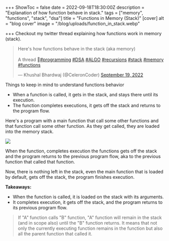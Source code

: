 +++
ShowToc = false
date = 2022-09-18T18:30:00Z
description = "Explanation of how function behave in stack."
tags = ["memory", "functions", "stack", "dsa"]
title = "Functions in Memory (Stack)"
[cover]
alt = "blog cover"
image = "/blog/uploads/function_in_stack.webp"

+++
Checkout my twitter thread explaining how functions work in memory (stack).

<blockquote class="twitter-tweet"><p lang="en" dir="ltr">Here&#39;s how functions behave in the stack (aka memory)<br><br>A thread 🧵<a href="[https://twitter.com/hashtag/programming?src=hash&amp;ref_src=twsrc%5Etfw](https://twitter.com/hashtag/programming?src=hash&amp;ref_src=twsrc%5Etfw "https://twitter.com/hashtag/programming?src=hash&amp;ref_src=twsrc%5Etfw")">#programming</a> <a href="[https://twitter.com/hashtag/DSA?src=hash&amp;ref_src=twsrc%5Etfw](https://twitter.com/hashtag/DSA?src=hash&amp;ref_src=twsrc%5Etfw "https://twitter.com/hashtag/DSA?src=hash&amp;ref_src=twsrc%5Etfw")">#DSA</a> <a href="[https://twitter.com/hashtag/ALGO?src=hash&amp;ref_src=twsrc%5Etfw](https://twitter.com/hashtag/ALGO?src=hash&amp;ref_src=twsrc%5Etfw "https://twitter.com/hashtag/ALGO?src=hash&amp;ref_src=twsrc%5Etfw")">#ALGO</a> <a href="[https://twitter.com/hashtag/recursions?src=hash&amp;ref_src=twsrc%5Etfw](https://twitter.com/hashtag/recursions?src=hash&amp;ref_src=twsrc%5Etfw "https://twitter.com/hashtag/recursions?src=hash&amp;ref_src=twsrc%5Etfw")">#recursions</a> <a href="[https://twitter.com/hashtag/stack?src=hash&amp;ref_src=twsrc%5Etfw](https://twitter.com/hashtag/stack?src=hash&amp;ref_src=twsrc%5Etfw "https://twitter.com/hashtag/stack?src=hash&amp;ref_src=twsrc%5Etfw")">#stack</a> <a href="[https://twitter.com/hashtag/memory?src=hash&amp;ref_src=twsrc%5Etfw](https://twitter.com/hashtag/memory?src=hash&amp;ref_src=twsrc%5Etfw "https://twitter.com/hashtag/memory?src=hash&amp;ref_src=twsrc%5Etfw")">#memory</a> <a href="[https://twitter.com/hashtag/functions?src=hash&amp;ref_src=twsrc%5Etfw](https://twitter.com/hashtag/functions?src=hash&amp;ref_src=twsrc%5Etfw "https://twitter.com/hashtag/functions?src=hash&amp;ref_src=twsrc%5Etfw")">#functions</a></p>&mdash; Khushal Bhardwaj (@CeleronCoder) <a href="[https://twitter.com/CeleronCoder/status/1571901815616344065?ref_src=twsrc%5Etfw](https://twitter.com/CeleronCoder/status/1571901815616344065?ref_src=twsrc%5Etfw "https://twitter.com/CeleronCoder/status/1571901815616344065?ref_src=twsrc%5Etfw")">September 19, 2022</a></blockquote> <script async src="[https://platform.twitter.com/widgets.js](https://platform.twitter.com/widgets.js "https://platform.twitter.com/widgets.js")" charset="utf-8"></script>

Things to keep in mind to understand functions behavior

* When a function is called, it gets in the stack, and stays there until its execution.
* The function completes executions, it gets off the stack and returns to the program flow.

Here's a program with a main function that call some other functions and that function call some other function. As they get called, they are loaded into the memory stack.

![](/blog/uploads/function_in_stack.webp)

When the function, completes execution the functions gets off the stack and the program returns to the previous program flow, aka to the previous function that called that function.

Now, there is nothing left in the stack, even the main function that is loaded by default, gets off the stack, the program finishes execution.

**Takeaways:**

* When the function is called, it is loaded on the stack with its arguments.
* It completes execution, it gets off the stack, and the program returns to its previous program flow.

> If "A" function calls "B" function, "A" function will remain in the stack (and in scope also) until the "B" function returns. It means that not only the currently executing function remains in the function but also all the parent function that called it.